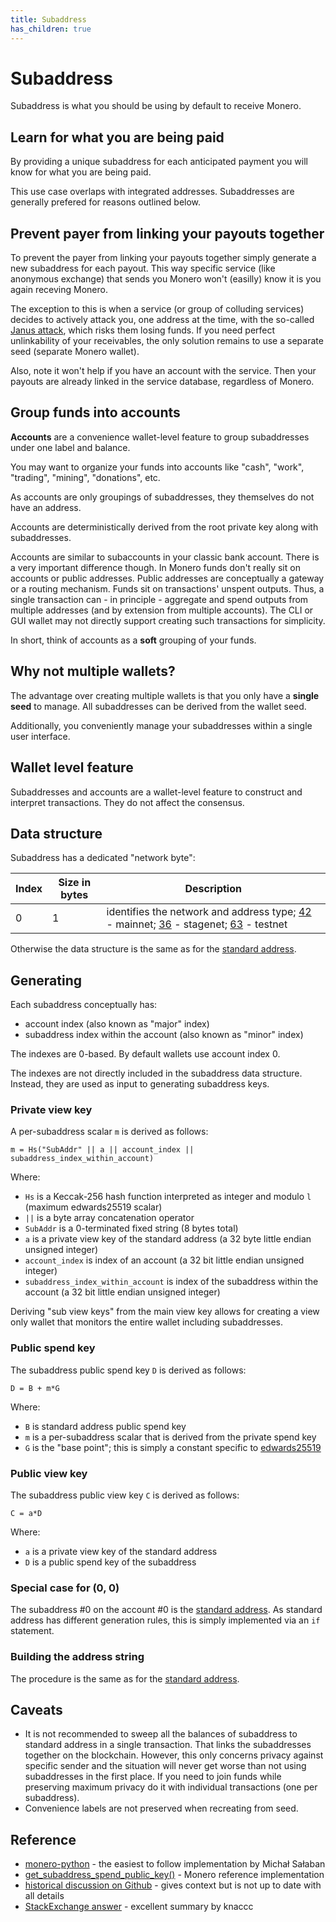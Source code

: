 ```yaml
---
title: Subaddress
has_children: true
---
```


# Subaddress

Subaddress is what you should be using by default to receive Monero.

## Learn for what you are being paid

By providing a unique subaddress for each anticipated payment you will know for what you are being paid.

This use case overlaps with integrated addresses. Subaddresses are generally prefered for reasons outlined below.

## Prevent payer from linking your payouts together

To prevent the payer from linking your payouts together simply generate a new subaddress for each payout.
This way specific service (like anonymous exchange) that sends you Monero won't (easilly) know it is you again receving Monero.

The exception to this is when a service (or group of colluding services) decides to actively attack you, one address at the time, with the so-called [Janus attack](https://web.getmonero.org/2019/10/18/subaddress-janus.html), which risks them losing funds. If you need perfect unlinkability of your receivables, the only solution remains to use a separate seed (separate Monero wallet).

Also, note it won't help if you have an account with the service. Then your payouts are already linked in the service database, regardless of Monero.

## Group funds into accounts

**Accounts** are a convenience wallet-level feature to group subaddresses under one label and balance.

You may want to organize your funds into accounts like "cash", "work", "trading", "mining", "donations", etc.

As accounts are only groupings of subaddresses, they themselves do not have an address.

Accounts are deterministically derived from the root private key along with subaddresses.

Accounts are similar to subaccounts in your classic bank account. There is a very important difference though. In Monero funds don't really sit on accounts or public addresses. Public addresses are conceptually a gateway or a routing mechanism. Funds sit on transactions' unspent outputs. Thus, a single transaction can - in principle - aggregate and spend outputs from multiple addresses (and by extension from multiple accounts). The CLI or GUI wallet may not directly support creating such transactions for simplicity.

In short, think of accounts as a **soft** grouping of your funds.

## Why not multiple wallets?

The advantage over creating multiple wallets is that you only have a **single seed** to manage.
All subaddresses can be derived from the wallet seed.

Additionally, you conveniently manage your subaddresses within a single user interface.

## Wallet level feature

Subaddresses and accounts are a wallet-level feature to construct and interpret transactions. They do not affect the consensus. 

## Data structure

Subaddress has a dedicated "network byte":

Index       | Size in bytes    | Description
------------|------------------|-------------------------------------------------------------
0           | 1                | identifies the network and address type; [42](https://github.com/monero-project/monero/blob/31bdf7bd113c2576fe579ef3a25a2d8fef419ffc/src/cryptonote_config.h#L171) - mainnet; [36](https://github.com/monero-project/monero/blob/31bdf7bd113c2576fe579ef3a25a2d8fef419ffc/src/cryptonote_config.h#L200) - stagenet; [63](https://github.com/monero-project/monero/blob/31bdf7bd113c2576fe579ef3a25a2d8fef419ffc/src/cryptonote_config.h#L185) - testnet

Otherwise the data structure is the same as for the [standard address](/public-address/standard-address/#data-structure).

## Generating

Each subaddress conceptually has:
 
* account index (also known as "major" index)
* subaddress index within the account (also known as "minor" index)

The indexes are 0-based. By default wallets use account index 0.

The indexes are not directly included in the subaddress data structure.
Instead, they are used as input to generating subaddress keys.

### Private view key

A per-subaddress scalar `m` is derived as follows:

    m = Hs("SubAddr" || a || account_index || subaddress_index_within_account)
    
Where:

* `Hs` is a Keccak-256 hash function interpreted as integer and modulo `l` (maximum edwards25519 scalar)
* `||` is a byte array concatenation operator
* `SubAddr` is a 0-terminated fixed string (8 bytes total)
* `a` is a private view key of the standard address (a 32 byte little endian unsigned integer)
* `account_index` is index of an account (a 32 bit little endian unsigned integer)
* `subaddress_index_within_account` is index of the subaddress within the account (a 32 bit little endian unsigned integer)

Deriving "sub view keys" from the main view key allows for creating a view only wallet that monitors the entire wallet including subaddresses.

### Public spend key

The subaddress public spend key `D` is derived as follows:

    D = B + m*G

Where:

* `B` is standard address public spend key
* `m` is a per-subaddress scalar that is derived from the private spend key
* `G` is the "base point"; this is simply a constant specific to [edwards25519](/cryptography/asymmetric/edwards25519)

### Public view key

The subaddress public view key `C` is derived as follows:

    C = a*D

Where:

* `a` is a private view key of the standard address
* `D` is a public spend key of the subaddress

### Special case for (0, 0)

The subaddress #0 on the account #0 is the [standard address](/public-address/standard-address).
As standard address has different generation rules, this is simply implemented via an `if` statement.

### Building the address string

The procedure is the same as for the [standard address](/public-address/standard-address).

## Caveats

* It is not recommended to sweep all the balances of subaddress to standard address in a single transaction. That links the subaddresses together on the blockchain. However, this only concerns privacy against specific sender and the situation will never get worse than not using subaddresses in the first place. If you need to join funds while preserving maximum privacy do it with individual transactions (one per subaddress).
* Convenience labels are not preserved when recreating from seed.

## Reference

* [monero-python](https://github.com/emesik/monero-python/blob/125d5eac0d4583b586b98e21b28fb9a291db26e5/monero/wallet.py#L195) - the easiest to follow implementation by Michał Sałaban
* [get_subaddress_spend_public_key()](https://github.com/monero-project/monero/blob/16dc6900fb556b61edaba5e323497e9b8c677ae2/src/device/device_default.cpp#L143) - Monero reference implementation
* [historical discussion on Github](https://github.com/monero-project/monero/pull/2056) - gives context but is not up to date with all details
* [StackExchange answer](https://monero.stackexchange.com/questions/10674/how-are-subaddresses-and-account-addresses-generated-from-master-wallet-keys/10676#10676) - excellent summary by knaccc
